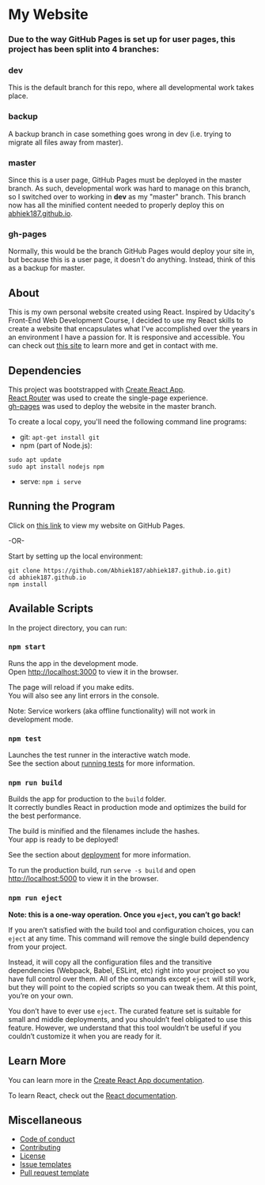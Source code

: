# My Website

### Due to the way GitHub Pages is set up for user pages, this project has been split into 4 branches:

### dev
This is the default branch for this repo, where all developmental work takes place.

### backup
A backup branch in case something goes wrong in dev (i.e. trying to migrate all files away from master).

### master
Since this is a user page, GitHub Pages must be deployed in the master branch. As such, developmental work was hard to manage on this branch, so I switched over to working in **dev** as my "master" branch. This branch now has all the minified content needed to properly deploy this on [abhiek187.github.io](https://abhiek187.github.io).

### gh-pages
Normally, this would be the branch GitHub Pages would deploy your site in, but because this is a user page, it doesn't do anything. Instead, think of this as a backup for master.

## About
This is my own personal website created using React. Inspired by Udacity's Front-End Web Development Course, I decided to use my React skills to create a website that encapsulates what I've accomplished over the years in an environment I have a passion for. It is responsive and accessible. You can check out [this site](https://abhiek187.github.io) to learn more and get in contact with me.

## Dependencies
This project was bootstrapped with [Create React App](https://github.com/facebook/create-react-app).<br>
[React Router](https://reacttraining.com/react-router) was used to create the single-page experience.<br>
[gh-pages](https://github.com/tschaub/gh-pages) was used to deploy the website in the master branch.

To create a local copy, you'll need the following command line programs:
- git: `apt-get install git`
- npm (part of Node.js):
```
sudo apt update
sudo apt install nodejs npm
```
- serve: `npm i serve`

## Running the Program
Click on [this link](https://abhiek187.github.io) to view my website on GitHub Pages.

-OR-

Start by setting up the local environment:
```
git clone https://github.com/Abhiek187/abhiek187.github.io.git)
cd abhiek187.github.io
npm install
```

## Available Scripts

In the project directory, you can run:

### `npm start`

Runs the app in the development mode.<br>
Open [http://localhost:3000](http://localhost:3000) to view it in the browser.

The page will reload if you make edits.<br>
You will also see any lint errors in the console.

Note: Service workers (aka offline functionality) will not work in development mode.

### `npm test`

Launches the test runner in the interactive watch mode.<br>
See the section about [running tests](https://facebook.github.io/create-react-app/docs/running-tests) for more information.

### `npm run build`

Builds the app for production to the `build` folder.<br>
It correctly bundles React in production mode and optimizes the build for the best performance.

The build is minified and the filenames include the hashes.<br>
Your app is ready to be deployed!

See the section about [deployment](https://facebook.github.io/create-react-app/docs/deployment) for more information.

To run the production build, run `serve -s build` and open [http://localhost:5000](http://localhost:5000) to view it in the browser.

### `npm run eject`

**Note: this is a one-way operation. Once you `eject`, you can’t go back!**

If you aren’t satisfied with the build tool and configuration choices, you can `eject` at any time. This command will remove the single build dependency from your project.

Instead, it will copy all the configuration files and the transitive dependencies (Webpack, Babel, ESLint, etc) right into your project so you have full control over them. All of the commands except `eject` will still work, but they will point to the copied scripts so you can tweak them. At this point, you’re on your own.

You don’t have to ever use `eject`. The curated feature set is suitable for small and middle deployments, and you shouldn’t feel obligated to use this feature. However, we understand that this tool wouldn’t be useful if you couldn’t customize it when you are ready for it.

## Learn More

You can learn more in the [Create React App documentation](https://facebook.github.io/create-react-app/docs/getting-started).

To learn React, check out the [React documentation](https://reactjs.org/).

## Miscellaneous
- [Code of conduct](https://github.com/Abhiek187/abhiek187.github.io/blob/dev/CODE_OF_CONDUCT.md)
- [Contributing](https://github.com/Abhiek187/abhiek187.github.io/blob/dev/CONTRIBUTING.md)
- [License](https://github.com/Abhiek187/abhiek187.github.io/blob/dev/LICENSE)
- [Issue templates](https://github.com/Abhiek187/abhiek187.github.io/tree/dev/.github/ISSUE_TEMPLATE)
- [Pull request template](https://github.com/Abhiek187/abhiek187.github.io/blob/dev/PULL_REQUEST_TEMPLATE.md)
